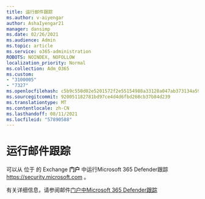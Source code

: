 ```yaml
---
title: 运行邮件跟踪
ms.author: v-aiyengar
author: AshaIyengar21
manager: dansimp
ms.date: 02/26/2021
ms.audience: Admin
ms.topic: article
ms.service: o365-administration
ROBOTS: NOINDEX, NOFOLLOW
localization_priority: Normal
ms.collection: Adm_O365
ms.custom:
- "3100005"
- "7327"
ms.openlocfilehash: c5b9c550d02e5201572f2e55154988a33128a047ab373134a59188f6ab59820b
ms.sourcegitcommit: 920051182781bd97ce4d4d6fbd268cb37b84d239
ms.translationtype: MT
ms.contentlocale: zh-CN
ms.lasthandoff: 08/11/2021
ms.locfileid: "57890588"
---
```

# <a name="run-a-message-trace"></a>运行邮件跟踪

可以从 位于 的 Exchange **门户** 中运行Microsoft 365 Defender跟踪 <https://security.microsoft.com> 。

有关详细信息，请参阅邮件[门户中Microsoft 365 Defender跟踪](https://docs.microsoft.com/microsoft-365/security/office-365-security/message-trace-scc)

